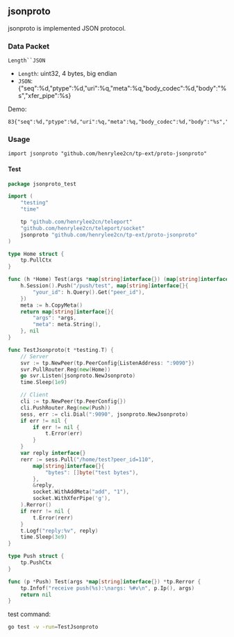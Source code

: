 ## jsonproto

jsonproto is implemented JSON protocol.


### Data Packet 

`Length``JSON`

- `Length`: uint32, 4 bytes, big endian
- `JSON`: {"seq":%d,"ptype":%d,"uri":%q,"meta":%q,"body_codec":%d,"body":"%s","xfer_pipe":%s}

Demo:

```
83{"seq":%d,"ptype":%d,"uri":%q,"meta":%q,"body_codec":%d,"body":"%s","xfer_pipe":%s}
```

### Usage

`import jsonproto "github.com/henrylee2cn/tp-ext/proto-jsonproto"`

#### Test

```go
package jsonproto_test

import (
	"testing"
	"time"

	tp "github.com/henrylee2cn/teleport"
	"github.com/henrylee2cn/teleport/socket"
	jsonproto "github.com/henrylee2cn/tp-ext/proto-jsonproto"
)

type Home struct {
	tp.PullCtx
}

func (h *Home) Test(args *map[string]interface{}) (map[string]interface{}, *tp.Rerror) {
	h.Session().Push("/push/test", map[string]interface{}{
		"your_id": h.Query().Get("peer_id"),
	})
	meta := h.CopyMeta()
	return map[string]interface{}{
		"args": *args,
		"meta": meta.String(),
	}, nil
}

func TestJsonproto(t *testing.T) {
	// Server
	svr := tp.NewPeer(tp.PeerConfig{ListenAddress: ":9090"})
	svr.PullRouter.Reg(new(Home))
	go svr.Listen(jsonproto.NewJsonproto)
	time.Sleep(1e9)

	// Client
	cli := tp.NewPeer(tp.PeerConfig{})
	cli.PushRouter.Reg(new(Push))
	sess, err := cli.Dial(":9090", jsonproto.NewJsonproto)
	if err != nil {
		if err != nil {
			t.Error(err)
		}
	}
	var reply interface{}
	rerr := sess.Pull("/home/test?peer_id=110",
		map[string]interface{}{
			"bytes": []byte("test bytes"),
		},
		&reply,
		socket.WithAddMeta("add", "1"),
		socket.WithXferPipe('g'),
	).Rerror()
	if rerr != nil {
		t.Error(rerr)
	}
	t.Logf("reply:%v", reply)
	time.Sleep(3e9)
}

type Push struct {
	tp.PushCtx
}

func (p *Push) Test(args *map[string]interface{}) *tp.Rerror {
	tp.Infof("receive push(%s):\nargs: %#v\n", p.Ip(), args)
	return nil
}
```

test command:

```sh
go test -v -run=TestJsonproto
```
